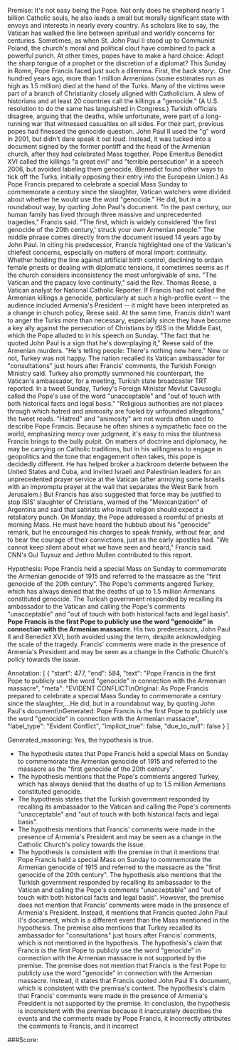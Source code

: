 
Premise:
It's not easy being the Pope. Not only does he shepherd nearly 1 billion Catholic souls, he also leads a small but morally significant state with envoys and interests in nearly every country. As scholars like to say, the Vatican has walked the line between spiritual and worldly concerns for centuries. Sometimes, as when St. John Paul II stood up to Communist Poland, the church's moral and political clout have combined to pack a powerful punch. At other times, popes have to make a hard choice: Adopt the sharp tongue of a prophet or the discretion of a diplomat? This Sunday in Rome, Pope Francis faced just such a dilemma. First, the back story:. One hundred years ago, more than 1 million Armenians (some estimates run as high as 1.5 million) died at the hand of the Turks. Many of the victims were part of a branch of Christianity closely aligned with Catholicism. A slew of  historians and at least 20 countries call the killings a "genocide." (A U.S. resolution to do the same has languished in Congress.) Turkish officials disagree, arguing that the deaths, while unfortunate, were part of a long-running war that witnessed casualties on all sides. For their part, previous popes had finessed the genocide question. John Paul II used the "g" word in 2001, but didn't dare speak it out loud. Instead, it was tucked into a document signed by the former pontiff and the head of the Armenian church, after they had celebrated Mass together. Pope Emeritus Benedict XVI called the killings "a great evil" and "terrible persecution" in a speech 2006, but avoided labeling them genocide. (Benedict found other ways to tick off the Turks, initially opposing their entry into the European Union.) As Pope Francis prepared to celebrate a special Mass Sunday to commemorate a century since the slaughter,  Vatican watchers were divided about whether he would use the word "genocide." He did, but in a roundabout way, by quoting John Paul's document. "In the past century, our human family has lived through three massive and unprecedented tragedies," Francis said. "The first, which is widely considered 'the first genocide of the 20th century,' struck your own Armenian people." The middle phrase comes directly from the document issued 14 years ago by John Paul. In citing his predecessor, Francis highlighted one of the Vatican's chiefest concerns, especially on matters of moral import: continuity. Whether holding the line against artificial birth control, declining to ordain female priests or dealing with diplomatic tensions, it sometimes seems as if the church considers inconsistency the most unforgivable of sins. "The Vatican and the papacy love continuity," said the Rev. Thomas Reese, a Vatican analyst for National Catholic Reporter. If Francis had not called the Armenian killings a genocide, particularly at such a high-profile event -- the audience included Armenia's President -- it might have been interpreted as a change in church policy, Reese said. At the same time, Francis didn't want to anger the Turks more than necessary, especially since they have become a key ally against the persecution of Christians by ISIS in the Middle East, which the Pope alluded to in his speech on Sunday. "The fact that he quoted John Paul is a sign that he's downplaying it," Reese said of the Armenian murders. "He's telling people: There's nothing new here." New or not, Turkey was not happy. The nation recalled its Vatican ambassador for "consultations" just hours after Francis' comments, the Turkish Foreign Ministry said. Turkey also promptly summoned his counterpart, the Vatican's ambassador, for a meeting, Turkish state broadcaster TRT reported. In a tweet Sunday, Turkey's Foreign Minister Mevlut Cavusoglu called the Pope's use of the word "unacceptable" and "out of touch with both historical facts and legal basis." "Religious authorities are not places through which hatred and animosity are fueled by unfounded allegations," the tweet reads. "Hatred" and "animosity" are not words often used to describe Pope Francis. Because he often shines a sympathetic face on the world, emphasizing mercy over judgment, it's easy to miss the bluntness Francis brings to the bully pulpit. On matters of doctrine and diplomacy, he may be carrying on Catholic traditions, but in his willingness to engage in geopolitics and the tone that engagement often takes, this pope is decidedly different. He has helped broker a backroom detente between the United States and Cuba, and invited Israeli and Palestinian leaders for an unprecedented prayer service at the Vatican (after annoying some Israelis with an impromptu prayer at the wall that separates the West Bank from Jerusalem.) But Francis has also suggested that force may be justified to stop ISIS' slaughter of Christians, warned of the "Mexicanization" of Argentina and said that satirists who insult religion should expect a retaliatory punch. On Monday, the Pope addressed a roomful of priests at morning Mass. He must have heard the hubbub about his "genocide" remark, but he encouraged his charges to speak frankly, without fear, and to bear the courage of their convictions, just as the early apostles had. "We cannot keep silent about what we have seen and heard," Francis said. CNN's Gul Tuysuz  and Jethro Mullen contributed to this report.


Hypothesis:
Pope Francis held a special Mass on Sunday to commemorate the Armenian genocide of 1915 and referred to the massacre as the "first genocide of the 20th century". The Pope's comments angered Turkey, which has always denied that the deaths of up to 1.5 million Armenians constituted genocide. The Turkish government responded by recalling its ambassador to the Vatican and calling the Pope's comments "unacceptable" and "out of touch with both historical facts and legal basis". **Pope Francis is the first Pope to publicly use the word "genocide" in connection with the Armenian massacre**. His two predecessors, John Paul II and Benedict XVI, both avoided using the term, despite acknowledging the scale of the tragedy. Francis' comments were made in the presence of Armenia's President and may be seen as a change in the Catholic Church's policy towards the issue.

Annotation:
[
  {
    "start": 477,
    "end": 584,
    "text": "Pope Francis is the first Pope to publicly use the word \"genocide\" in connection with the Armenian massacre",
    "meta": "EVIDENT CONFLICT\nOriginal: As Pope Francis prepared to celebrate a special Mass Sunday to commemorate a century since the slaughter,...He did, but in a roundabout way, by quoting John Paul's document\nGenerated: Pope Francis is the first Pope to publicly use the word \"genocide\" in connection with the Armenian massacre",
    "label_type": "Evident Conflict",
    "implicit_true": false,
    "due_to_null": false
  }
]

Generated_reasoning:
Yes, the hypothesis is true. 
- The hypothesis states that Pope Francis held a special Mass on Sunday to commemorate the Armenian genocide of 1915 and referred to the massacre as the "first genocide of the 20th century". 
- The hypothesis mentions that the Pope's comments angered Turkey, which has always denied that the deaths of up to 1.5 million Armenians constituted genocide. 
- The hypothesis states that the Turkish government responded by recalling its ambassador to the Vatican and calling the Pope's comments "unacceptable" and "out of touch with both historical facts and legal basis". 
- The hypothesis mentions that Francis' comments were made in the presence of Armenia's President and may be seen as a change in the Catholic Church's policy towards the issue. 
- The hypothesis is consistent with the premise in that it mentions that Pope Francis held a special Mass on Sunday to commemorate the Armenian genocide of 1915 and referred to the massacre as the "first genocide of the 20th century". The hypothesis also mentions that the Turkish government responded by recalling its ambassador to the Vatican and calling the Pope's comments "unacceptable" and "out of touch with both historical facts and legal basis". However, the premise does not mention that Francis' comments were made in the presence of Armenia's President. Instead, it mentions that Francis quoted John Paul II's document, which is a different event than the Mass mentioned in the hypothesis. The premise also mentions that Turkey recalled its ambassador for "consultations" just hours after Francis' comments, which is not mentioned in the hypothesis. The hypothesis's claim that Francis is the first Pope to publicly use the word "genocide" in connection with the Armenian massacre is not supported by the premise. The premise does not mention that Francis is the first Pope to publicly use the word "genocide" in connection with the Armenian massacre. Instead, it states that Francis quoted John Paul II's document, which is consistent with the premise's content. The hypothesis's claim that Francis' comments were made in the presence of Armenia's President is not supported by the premise. In conclusion, the hypothesis is inconsistent with the premise because it inaccurately describes the events and the comments made by Pope Francis, it incorrectly attributes the comments to Francis, and it incorrect

###Score:
